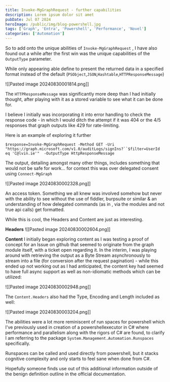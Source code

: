 ```yaml
---
title: Invoke-MgGraphRequest - further capabilities
description: Lorem ipsum dolor sit amet
pubDate: Jul 07 2024
heroImage: /public/img/blog-powershell.jpg
tags: ['Graph', 'Entra', 'Powershell', 'Performance', 'Novel']
categories: ['Automation']
---
```


So to add onto the unique abilities of `Invoke-MgGraphRequest` , I have also found out a while after the first win was the unique capabilities of the `OutputType` parameter.

While only appearing able define to present the returned data in a specified format instead of the default (`PSObject`,`JSON`,`Hashtable`,`HTTPResponseMessage`)

![[Pasted image 20240830001814.png]]

The `HTTPResponseMessage` was significantly more deep than I had initially thought, after playing with it as a stored variable to see what it can be done for.

I believe I initially was incorporating it into error handling to check the response code - in which I would ditch the attempt if it was 404 or the 4/5 responses that graph outputs like 429 for rate-limiting.

Here is an example of exploring it further

`$response=Invoke-MgGraphRequest -Method GET -Uri "https://graph.microsoft.com/v1.0/auditLogs/signIns?``$filter=UserId eq 'C@lvin.ie'"  -OutputType HttpResponseMessage`

The output, detailing amongst many other things, includes something that would not be safe for work... for context this was over delegated consent using `Connect-MgGraph`

![[Pasted image 20240830002328.png]]

An access token. Something we all knew was involved somehow but never with the ability to see without the use of fiddler, burpsuite or similar & an understanding of how delegated commands (as in , via the modules and not true api calls) get formatted.

While this is cool, the Headers and Content are just as interesting.

**Headers**
![[Pasted image 20240830002604.png]]

**Content**
I initially began exploring content as I was testing a proof of concept for an Issue on github that seemed to originate from the graph module itself, with a ticket open regarding it. In the interim, I was playing around with retrieving the output as a Byte Stream asynchronously to stream into a file (for conversion after the request pagination) - while this ended up not working out as I had anticipated, the content key had seemed to have full async support as well as non-idiomatic methods which can be utilized:

![[Pasted image 20240830002948.png]]

The `Content.Headers` also had the Type, Encoding and Length included as well:

![[Pasted image 20240830003204.png]]

The abilities were a lot more reminiscent of run spaces for powershell which I've previously used in creation of a powershellexecutor in C# where performance and parallelism along with the rigors of C# are found, to clarify I am referring to the package `System.Management.Automation.Runspaces` specifically.

Runspaces can be called and used directly from powershell, but it stacks cognitive complexity and only starts to feel sane when done from C#.

Hopefully someone finds use out of this additional information outside of the benign definition outline in the official documentation.
